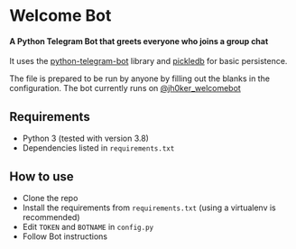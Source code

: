 # Welcome Bot

#### A Python Telegram Bot that greets everyone who joins a group chat

It uses the [python-telegram-bot](https://github.com/python-telegram-bot/python-telegram-bot) library and [pickledb](https://bitbucket.org/patx/pickledb) for basic persistence.

The file is prepared to be run by anyone by filling out the blanks in the configuration. The bot currently runs on [@jh0ker_welcomebot](https://telegram.me/jh0ker_welcomebot)

## Requirements

- Python 3 (tested with version 3.8)
- Dependencies listed in `requirements.txt`

## How to use

- Clone the repo
- Install the requirements from `requirements.txt` (using a virtualenv is recommended)
- Edit `TOKEN` and `BOTNAME` in `config.py`
- Follow Bot instructions
